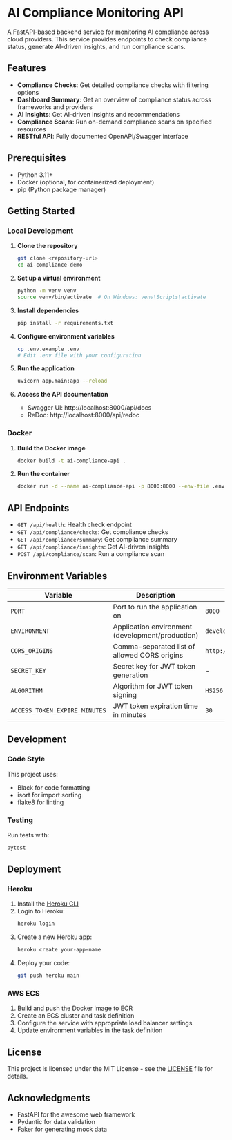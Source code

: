 # AI Compliance Monitoring API

A FastAPI-based backend service for monitoring AI compliance across cloud providers. This service provides endpoints to check compliance status, generate AI-driven insights, and run compliance scans.

## Features

- **Compliance Checks**: Get detailed compliance checks with filtering options
- **Dashboard Summary**: Get an overview of compliance status across frameworks and providers
- **AI Insights**: Get AI-driven insights and recommendations
- **Compliance Scans**: Run on-demand compliance scans on specified resources
- **RESTful API**: Fully documented OpenAPI/Swagger interface

## Prerequisites

- Python 3.11+
- Docker (optional, for containerized deployment)
- pip (Python package manager)

## Getting Started

### Local Development

1. **Clone the repository**
   ```bash
   git clone <repository-url>
   cd ai-compliance-demo
   ```

2. **Set up a virtual environment**
   ```bash
   python -m venv venv
   source venv/bin/activate  # On Windows: venv\Scripts\activate
   ```

3. **Install dependencies**
   ```bash
   pip install -r requirements.txt
   ```

4. **Configure environment variables**
   ```bash
   cp .env.example .env
   # Edit .env file with your configuration
   ```

5. **Run the application**
   ```bash
   uvicorn app.main:app --reload
   ```

6. **Access the API documentation**
   - Swagger UI: http://localhost:8000/api/docs
   - ReDoc: http://localhost:8000/api/redoc

### Docker

1. **Build the Docker image**
   ```bash
   docker build -t ai-compliance-api .
   ```

2. **Run the container**
   ```bash
   docker run -d --name ai-compliance-api -p 8000:8000 --env-file .env ai-compliance-api
   ```

## API Endpoints

- `GET /api/health`: Health check endpoint
- `GET /api/compliance/checks`: Get compliance checks
- `GET /api/compliance/summary`: Get compliance summary
- `GET /api/compliance/insights`: Get AI-driven insights
- `POST /api/compliance/scan`: Run a compliance scan

## Environment Variables

| Variable | Description | Default |
|----------|-------------|---------|
| `PORT` | Port to run the application on | `8000` |
| `ENVIRONMENT` | Application environment (development/production) | `development` |
| `CORS_ORIGINS` | Comma-separated list of allowed CORS origins | `http://localhost:3000,https://uiuiui.netlify.app` |
| `SECRET_KEY` | Secret key for JWT token generation | - |
| `ALGORITHM` | Algorithm for JWT token signing | `HS256` |
| `ACCESS_TOKEN_EXPIRE_MINUTES` | JWT token expiration time in minutes | `30` |

## Development

### Code Style

This project uses:
- Black for code formatting
- isort for import sorting
- flake8 for linting

### Testing

Run tests with:
```bash
pytest
```

## Deployment

### Heroku

1. Install the [Heroku CLI](https://devcenter.heroku.com/articles/heroku-cli)
2. Login to Heroku:
   ```bash
   heroku login
   ```
3. Create a new Heroku app:
   ```bash
   heroku create your-app-name
   ```
4. Deploy your code:
   ```bash
   git push heroku main
   ```

### AWS ECS

1. Build and push the Docker image to ECR
2. Create an ECS cluster and task definition
3. Configure the service with appropriate load balancer settings
4. Update environment variables in the task definition

## License

This project is licensed under the MIT License - see the [LICENSE](LICENSE) file for details.

## Acknowledgments

- FastAPI for the awesome web framework
- Pydantic for data validation
- Faker for generating mock data
